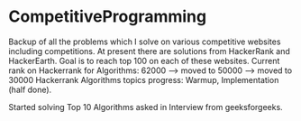 # CompetitiveProgramming
Backup of all the problems which I solve on various competitive websites including competitions. At present there are solutions from HackerRank and HackerEarth.
Goal is to reach top 100 on each of these websites.
Current rank on Hackerrank for Algorithms: 62000 --> moved to 50000 --> moved to 30000
Hackerrank Algorithms topics progress: Warmup, Implementation (half done).

Started solving Top 10 Algorithms asked in Interview from geeksforgeeks.
